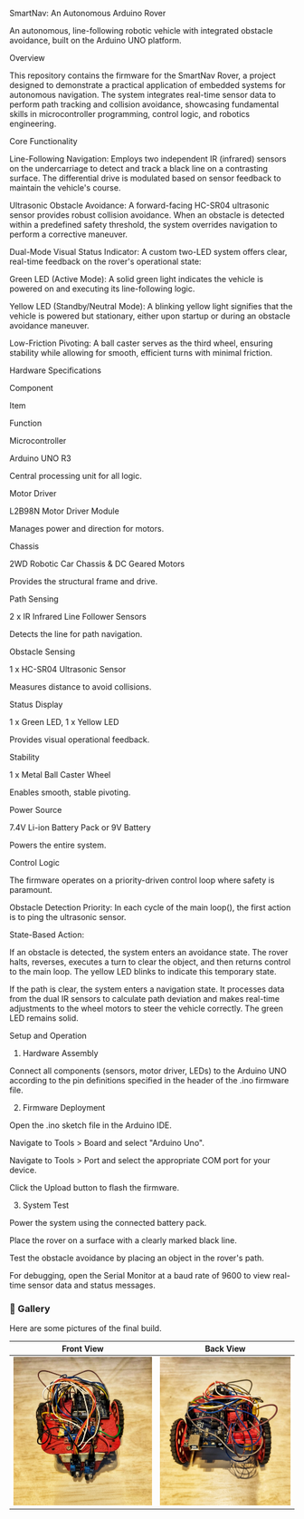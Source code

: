 SmartNav: An Autonomous Arduino Rover

An autonomous, line-following robotic vehicle with integrated obstacle avoidance, built on the Arduino UNO platform.

Overview

This repository contains the firmware for the SmartNav Rover, a project designed to demonstrate a practical application of embedded systems for autonomous navigation. The system integrates real-time sensor data to perform path tracking and collision avoidance, showcasing fundamental skills in microcontroller programming, control logic, and robotics engineering.

Core Functionality

Line-Following Navigation: Employs two independent IR (infrared) sensors on the undercarriage to detect and track a black line on a contrasting surface. The differential drive is modulated based on sensor feedback to maintain the vehicle's course.

Ultrasonic Obstacle Avoidance: A forward-facing HC-SR04 ultrasonic sensor provides robust collision avoidance. When an obstacle is detected within a predefined safety threshold, the system overrides navigation to perform a corrective maneuver.

Dual-Mode Visual Status Indicator: A custom two-LED system offers clear, real-time feedback on the rover's operational state:

Green LED (Active Mode): A solid green light indicates the vehicle is powered on and executing its line-following logic.

Yellow LED (Standby/Neutral Mode): A blinking yellow light signifies that the vehicle is powered but stationary, either upon startup or during an obstacle avoidance maneuver.

Low-Friction Pivoting: A ball caster serves as the third wheel, ensuring stability while allowing for smooth, efficient turns with minimal friction.

Hardware Specifications

Component

Item

Function

Microcontroller

Arduino UNO R3

Central processing unit for all logic.

Motor Driver

L2B98N Motor Driver Module

Manages power and direction for motors.

Chassis

2WD Robotic Car Chassis & DC Geared Motors

Provides the structural frame and drive.

Path Sensing

2 x IR Infrared Line Follower Sensors

Detects the line for path navigation.

Obstacle Sensing

1 x HC-SR04 Ultrasonic Sensor

Measures distance to avoid collisions.

Status Display

1 x Green LED, 1 x Yellow LED

Provides visual operational feedback.

Stability

1 x Metal Ball Caster Wheel

Enables smooth, stable pivoting.

Power Source

7.4V Li-ion Battery Pack or 9V Battery

Powers the entire system.

Control Logic

The firmware operates on a priority-driven control loop where safety is paramount.

Obstacle Detection Priority: In each cycle of the main loop(), the first action is to ping the ultrasonic sensor.

State-Based Action:

If an obstacle is detected, the system enters an avoidance state. The rover halts, reverses, executes a turn to clear the object, and then returns control to the main loop. The yellow LED blinks to indicate this temporary state.

If the path is clear, the system enters a navigation state. It processes data from the dual IR sensors to calculate path deviation and makes real-time adjustments to the wheel motors to steer the vehicle correctly. The green LED remains solid.

Setup and Operation

1. Hardware Assembly

Connect all components (sensors, motor driver, LEDs) to the Arduino UNO according to the pin definitions specified in the header of the .ino firmware file.

2. Firmware Deployment

Open the .ino sketch file in the Arduino IDE.

Navigate to Tools > Board and select "Arduino Uno".

Navigate to Tools > Port and select the appropriate COM port for your device.

Click the Upload button to flash the firmware.

3. System Test

Power the system using the connected battery pack.

Place the rover on a surface with a clearly marked black line.

Test the obstacle avoidance by placing an object in the rover's path.

For debugging, open the Serial Monitor at a baud rate of 9600 to view real-time sensor data and status messages.

### 📸 Gallery

Here are some pictures of the final build.

| Front View | Back View |
| :---: | :---: |
| ![Front View of the SmartNav Car](https://raw.githubusercontent.com/soumyajitchattopadhyay/SmartNav-Arduino-Car/main/images/IMG_3635.PNG) | ![Back View of the SmartNav Car](https://raw.githubusercontent.com/soumyajitchattopadhyay/SmartNav-Arduino-Car/main/images/IMG_3637.PNG) |

